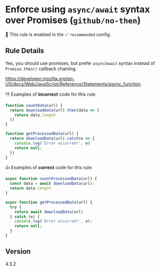 # Enforce using `async/await` syntax over Promises (`github/no-then`)

💼 This rule is enabled in the ✅ `recommended` config.

<!-- end auto-generated rule header -->

## Rule Details

Yes, you should use promises, but prefer `async`/`await` syntax instead of `Promise.then()` callback chaining.

https://developer.mozilla.org/en-US/docs/Web/JavaScript/Reference/Statements/async_function

👎 Examples of **incorrect** code for this rule:

```js
function countData(url) {
  return downloadData(url).then(data => {
    return data.length
  })
}
```

```js
function getProcessedData(url) {
  return downloadData(url).catch(e => {
    console.log('Error occurred!', e)
    return null;
  })
}
```

👍 Examples of **correct** code for this rule:

```js
async function countProcessedData(url) {
  const data = await downloadData(url);
  return data.length
}
```

```js
async function getProcessedData(url) {
  try {
    return await downloadData(url)
  } catch (e) {
    console.log('Error occurred!', e);
    return null;
  }
}
```

## Version

4.3.2
